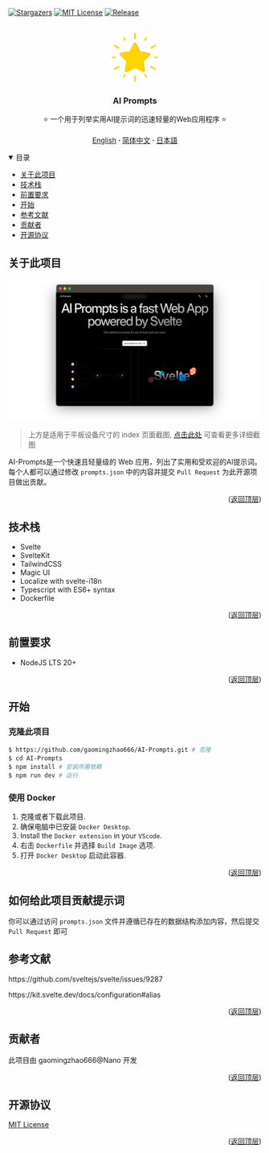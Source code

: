 <a name="readme-top"></a>

[![Stargazers][stars-shield]][stars-url]
[![MIT License][license-shield]][license-url]
[![Release][release-shield]][release-url]

<br />
<div align="center">
  <a href="https://github.com/gaomingzhao666/AI-Prompts">
    <img src="/static/favicon.png" alt="Logo" width="100" height="100">
  </a>

  <h3 align="center">AI Prompts</h3>

  <p align="center">
    ⭐ 一个用于列举实用AI提示词的迅速轻量的Web应用程序 ⭐
    <br />
    <br />
    <a href="https://github.com/gaomingzhao666/AI-Prompts/blob/master/README.md">English</a>
      <strong> · </strong>
    <a href="https://github.com/gaomingzhao666/AI-Prompts/blob/master/README-CN.md">简体中文</a>
      <strong> · </strong>
    <a href="https://github.com/gaomingzhao666/AI-Prompts/blob/master/README-JP.md">日本語</a>
  </p>
</div>

<details open>
  <summary>目录</summary>
  <ul>
    <li><a href="#关于此项目">关于此项目</a></li>
    <li><a href="#技术栈">技术栈</a></li>
    <li><a href="#前置要求">前置要求</a></li>
    <li><a href="#开始">开始</a></li>
    <li><a href="#参考文献">参考文献</a></li>
    <li><a href="#贡献者">贡献者</a></li>
    <li><a href="#开源协议">开源协议</a></li>
  </ul>
</details>

## 关于此项目

<p align="center">
    <img src="/SCREENSHOT/index-mockup.png">
</p>

> 上方是适用于平板设备尺寸的 index 页面截图, [点击此处](https://github.com/gaomingzhao666/AI-Prompts/tree/main/SCREENSHOT) 可查看更多详细截图

AI-Prompts是一个快速且轻量级的 Web 应用，列出了实用和受欢迎的AI提示词。每个人都可以通过修改 `prompts.json` 中的内容并提交 `Pull Request` 为此开源项目做出贡献。

<p align="right">(<a href="#readme-top">返回顶层</a>)</p>

## 技术栈

- Svelte
- SvelteKit
- TailwindCSS
- Magic UI
- Localize with svelte-i18n
- Typescript with ES6+ syntax
- Dockerfile

<p align="right">(<a href="#readme-top">返回顶层</a>)</p>

## 前置要求

- NodeJS LTS 20+

<p align="right">(<a href="#readme-top">返回顶层</a>)</p>

## 开始

### 克隆此项目

```sh
$ https://github.com/gaomingzhao666/AI-Prompts.git # 克隆
$ cd AI-Prompts
$ npm install # 安装所需依赖
$ npm run dev # 运行
```

### 使用 Docker

1. 克隆或者下载此项目.
2. 确保电脑中已安装 `Docker Desktop`.
3. Install the `Docker extension` in your `VScode`.
4. 右击 `Dockerfile` 并选择 `Build Image` 选项.
5. 打开 `Docker Desktop` 启动此容器.

<p align="right">(<a href="#readme-top">返回顶层</a>)</p>

## 如何给此项目贡献提示词

你可以通过访问 `prompts.json` 文件并遵循已存在的数据结构添加内容，然后提交 `Pull Request` 即可

## 参考文献

<p align="left">https://github.com/sveltejs/svelte/issues/9287</p>
<p align="left">https://kit.svelte.dev/docs/configuration#alias</p>

<p align="right">(<a href="#readme-top">返回顶层</a>)</p>

## 贡献者

此项目由 gaomingzhao666@Nano 开发

<p align="right">(<a href="#readme-top">返回顶层</a>)</p>

## 开源协议

[MIT License](https://github.com/gaomingzhao666/AI-Prompts/blob/main/LICENSE)

<p align="right">(<a href="#readme-top">返回顶层</a>)</p>

[stars-shield]: https://img.shields.io/github/stars/gaomingzhao666/AI-Prompts?style=for-the-badge
[stars-url]: https://github.com/gaomingzhao666/AI-Prompts/stargazers
[license-shield]: https://img.shields.io/badge/license-MIT-green?style=for-the-badge
[license-url]: https://github.com/gaomingzhao666/AI-Prompts/blob/main/LICENSE
[release-shield]: https://img.shields.io/github/v/release/gaomingzhao666/AI-Prompts?style=for-the-badge
[release-url]: https://github.com/gaomingzhao666/AI-Prompts/releases
